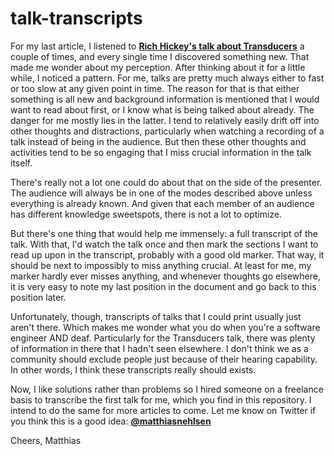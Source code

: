 talk-transcripts
================
For my last article, I listened to **[Rich Hickey's talk about Transducers](https://www.youtube.com/watch?v=6mTbuzafcII)** a couple of times, and every single time I discovered something new. That made me wonder about my perception. After thinking about it for a little while, I noticed a pattern. For me, talks are pretty much always either to fast or too slow at any given point in time. The reason for that is that either something is all new and background information is mentioned that I would want to read about first, or I know what is being talked about already. The danger for me mostly lies in the latter. I tend to relatively easily drift off into other thoughts and distractions, particularly when watching a recording of a talk instead of being in the audience. But then these other thoughts and activities tend to be so engaging that I miss crucial information in the talk itself.

There's really not a lot one could do about that on the side of the presenter. The audience will always be in one of the modes described above unless everything is already known. And given that each member of an audience has different knowledge sweetspots, there is not a lot to optimize. 

But there's one thing that would help me immensely: a full transcript of the talk. With that, I'd watch the talk once and then mark the sections I want to read up upon in the transcript, probably with a good old marker. That way, it should be next to impossibly to miss anything crucial. At least for me, my marker hardly ever misses anything, and whenever thoughts go elsewhere, it is very easy to note my last position in the document and go back to this position later.

Unfortunately, though, transcripts of talks that I could print usually just aren't there. Which makes me wonder what you do when you're a software engineer AND deaf. Particularly for the Transducers talk, there was plenty of information in there that I hadn't seen elsewhere. I don't think we as a community should exclude people just because of their hearing capability. In other words, I think these transcripts really should exists.

Now, I like solutions rather than problems so I hired someone on a freelance basis to transcribe the first talk for me, which you find in this repository. I intend to do the same for more articles to come. Let me know on Twitter if you think this is a good idea: **[@matthiasnehlsen](https://twitter.com/matthiasnehlsen)**

Cheers,
Matthias
